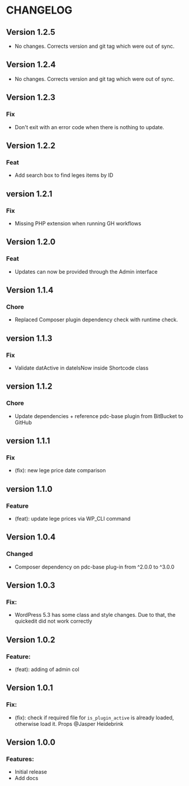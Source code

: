 # CHANGELOG

## Version 1.2.5

- No changes. Corrects version and git tag which were out of sync.

## Version 1.2.4

- No changes. Corrects version and git tag which were out of sync.

## Version 1.2.3

### Fix

- Don't exit with an error code when there is nothing to update.

## Version 1.2.2

### Feat

-   Add search box to find leges items by ID

## version 1.2.1

### Fix

-   Missing PHP extension when running GH workflows

## Version 1.2.0

### Feat

-   Updates can now be provided through the Admin interface

## Version 1.1.4

### Chore

-   Replaced Composer plugin dependency check with runtime check.

## version 1.1.3

### Fix

-   Validate datActive in dateIsNow inside Shortcode class

## version 1.1.2

### Chore

-   Update dependencies + reference pdc-base plugin from BitBucket to GitHub

## version 1.1.1

### Fix

-   (fix): new lege price date comparison

## version 1.1.0

### Feature

-   (feat): update lege prices via WP_CLI command

## Version 1.0.4

### Changed

-   Composer dependency on pdc-base plug-in from ^2.0.0 to ^3.0.0

## Version 1.0.3

### Fix:

-   WordPress 5.3 has some class and style changes. Due to that, the quickedit did not work correctly

## Version 1.0.2

### Feature:

-   (feat): adding of admin col

## Version 1.0.1

### Fix:

-   (fix): check if required file for `is_plugin_active` is already loaded, otherwise load it. Props @Jasper Heidebrink

## Version 1.0.0

### Features:

-   Initial release
-   Add docs
